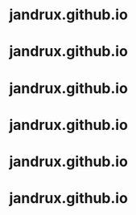 # jandrux.github.io
# jandrux.github.io
# jandrux.github.io
# jandrux.github.io
# jandrux.github.io
# jandrux.github.io
